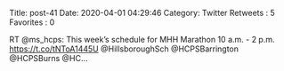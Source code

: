 Title: post-41
Date: 2020-04-01 04:29:46
Category: Twitter
Retweets : 5
Favorites : 0

RT @ms_hcps: This week’s schedule for MHH Marathon 10 a.m. - 2 p.m. https://t.co/tNToA1445U @HillsboroughSch @HCPSBarrington @HCPSBurns @HC…